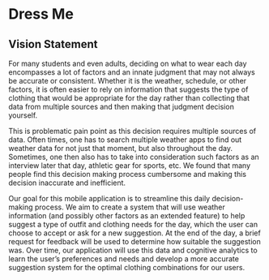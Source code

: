 # Dress Me

## Vision Statement <a name="vision"></a>
For many students and even adults, deciding on what to wear each day encompasses a lot of factors and an innate judgment that may not always be accurate or consistent. Whether it is the weather, schedule, or other factors, it is often easier to rely on information that suggests the type of clothing that would be appropriate for the day rather than collecting that data from multiple sources and then making that judgment decision yourself.

This is problematic pain point as this decision requires multiple sources of data. Often times, one has to search multiple weather apps to find out weather data for not just that moment, but also throughout the day. Sometimes, one then also has to take into consideration such factors as an interview later that day, athletic gear for sports, etc. We found that many people find this decision making process cumbersome and making this decision inaccurate and inefficient.

Our goal for this mobile application is to streamline this daily decision-making process. We aim to create a system that will use weather information (and possibly other factors as an extended feature) to help suggest a type of outfit and clothing needs for the day, which the user can choose to accept or ask for a new suggestion. At the end of the day, a brief request for feedback will be used to determine how suitable the suggestion was. Over time, our application will use this data and cognitive analytics to learn the user’s preferences and needs and develop a more accurate suggestion system for the optimal clothing combinations for our users.
